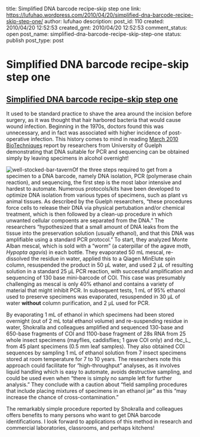 title: Simplified DNA barcode recipe-skip step one
link: https://lufuhao.wordpress.com/2010/04/20/simplified-dna-barcode-recipe-skip-step-one/
author: lufuhao
description: 
post_id: 110
created: 2010/04/20 12:52:53
created_gmt: 2010/04/20 12:52:53
comment_status: open
post_name: simplified-dna-barcode-recipe-skip-step-one
status: publish
post_type: post

# Simplified DNA barcode recipe-skip step one

## [Simplified DNA barcode recipe-skip step one](http://phe.rockefeller.edu/barcode/blog/2010/04/15/simplified-dna-barcode-recipe-skip-step-one/)

It used to be standard practice to shave the area around the incision before surgery, as it was thought that hair harbored bacteria that would cause wound infection. Beginning in the 1970s, doctors found this was unnecessary, and in fact was associated with higher incidence of post-operative infection. This history comes to mind in reading [March 2010 BioTechniques](http://www.biotechniques.com/BiotechniquesJournal/2010/March/Direct-PCR-amplification-and-sequencing-of-specimens-DNA-from-preservative-ethanol/biotechniques-187463.html) report by researchers from University of Guelph demonstrating that DNA suitable for PCR and sequencing can be obtained simply by leaving specimens in alcohol overnight!

![well-stocked-bar-tavern](http://phe.rockefeller.edu/barcode/blog/wp-content/uploads/2010/04/well-stocked-bar-tavern1.gif)Of the three steps required to get from a specimen to a DNA barcode, namely DNA isolation, PCR (polymerase chain reaction), and sequencing, the first step is the most labor intensive and hardest to automate. Numerous protocols/kits have been developed to optimize DNA isolation from various types of specimens, such as plant vs animal tissues. As described by the Guelph researchers, “these procedures force cells to release their DNA via physical pertubation and/or chemical treatment, which is then followed by a clean-up procedure in which unwanted cellular compoents are separated from the DNA.” The researchers “hypothesized that a small amount of DNA leaks from the tissue into the preservation solution (usually ethanol), and that this DNA was amplifiable using a standard PCR protocol.” To start, they analyzed Monte Alban mescal, which is sold with a “worm” (a caterpillar of the agave moth, _Hypopta agavis_) in each bottle. They evaporated 50 mL mescal, re-dissolved the residue in water, applied this to a Qiagen MinElute spin column, resuspended the product in 50 μL water, and used 2 μL of resulting solution in a standard 25 μL PCR reaction, with successful amplification and sequencing of 130 base mini-barcode of COI. This case was presumably challenging as mescal is only 40% ethanol and contains a variety of material that might inhibit PCR. In subsequent tests, 1 mL of 95% ethanol used to preserve specimens was evaporated, resuspended in 30 μL of water **without** column purification, and 2 μL used for PCR.

By evaporating 1 mL of ethanol in which specimens had been stored overnight (out of 2 mL total ethanol volume) and re-suspending residue in water, Shokralla and colleagues amplified and sequenced 130-base and 650-base fragments of COI and 1100-base fragment of 28s RNA from 25 whole insect specimens (mayflies, caddisflies; 1 gave COI only) and rbc_L_ from 45 plant specimens (0.5 mm leaf samples). They also obtained COI sequences by sampling 1 mL of ethanol solution from 7 insect specimens stored at room temperature for 7 to 10 years. The researchers note this approach could facilitate for “high-throughput” analyses, as it involves liquid handling which is easy to automate, avoids destructive sampling, and could be used even when “there is simply no sample left for further analysis.” They conclude with a caution about “field sampling procedures that include placing mixtures of specimens in an ethanol jar” as this “may increase the chance of cross-contamination.”

The remarkably simple procedure reported by Shokralla and colleagues offers benefits to many persons who want to get DNA barcode identifications. I look forward to applications of this method in research and commercial laboratories, classrooms, and perhaps kitchens!